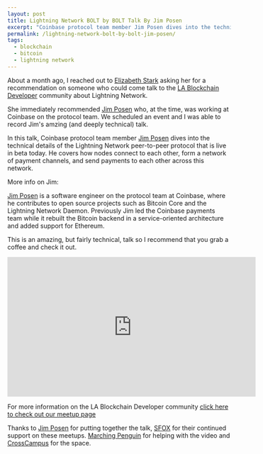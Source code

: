 ```yaml
---
layout: post
title: Lightning Network BOLT by BOLT Talk By Jim Posen
excerpt: "Coinbase protocol team member Jim Posen dives into the technical details of the Lightning Network peer-to-peer protocol that is live in beta today"
permalink: /lightning-network-bolt-by-bolt-jim-posen/
tags:
  - blockchain
  - bitcoin
  - lightning network
---
```


About a month ago, I reached out to [Elizabeth Stark](https://twitter.com/starkness) asking her for a recommendation on someone who could come talk to the [LA Blockchain Developer](https://www.meetup.com/LA-Blockchain-Developers/) community about Lightning Network.

She immediately recommended [Jim Posen](https://twitter.com/jimpo_potamus) who, at the time, was working at Coinbase on the protocol team. We scheduled an event and I was able to record Jim's amzing (and deeply technical) talk.

In this talk, Coinbase protocol team member [Jim Posen](https://twitter.com/jimpo_potamus) dives into the technical details of the Lightning Network peer-to-peer protocol that is live in beta today. He covers how nodes connect to each other, form a network of payment channels, and send payments to each other across this network.

More info on Jim:

[Jim Posen](https://twitter.com/jimpo_potamus) is a software engineer on the protocol team at Coinbase, where he contributes to open source projects such as Bitcoin Core and the Lightning Network Daemon. Previously Jim led the Coinbase payments team while it rebuilt the Bitcoin backend in a service-oriented architecture and added support for Ethereum.

This is an amazing, but fairly technical, talk so I recommend that you grab a coffee and check it out.

<iframe width="560" height="315" src="https://www.youtube.com/embed/Ysj2yobFMF4" frameborder="0" allow="autoplay; encrypted-media" allowfullscreen></iframe>

For more information on the LA Blockchain Developer community [click here to check out our meetup page](https://www.meetup.com/LA-Blockchain-Developers/) 

Thanks to [Jim Posen](https://twitter.com/jimpo_potamus) for putting together the talk, [SFOX](https://www.sfox.com) for their continued support on these meetups. [Marching Penguin](http://www.gomarchingpenguin.com) for helping with the video and [CrossCampus](https://www.crosscamp.us) for the space.